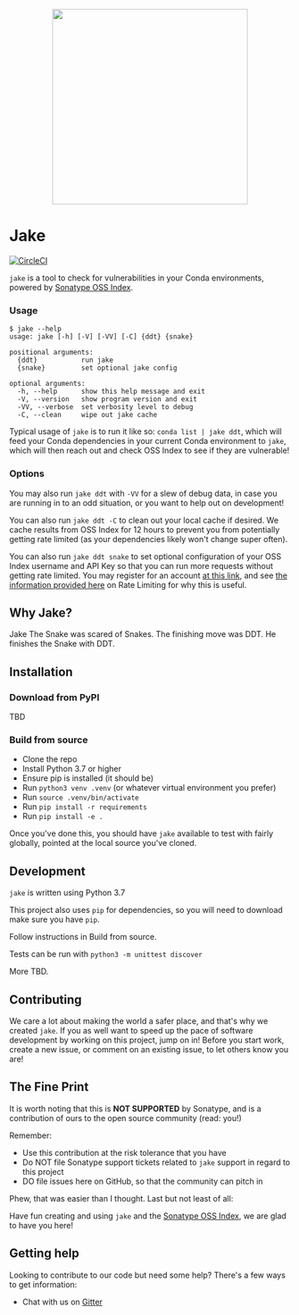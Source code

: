 <p align="center">
    <img src="https://github.com/sonatype-nexus-community/snek/blob/master/docs/images/nothing.png" width="350"/>
</p>

# Jake

[![CircleCI](https://circleci.com/gh/sonatype-nexus-community/jake.svg?style=svg)](https://circleci.com/gh/sonatype-nexus-community/jake) 

`jake` is a tool to check for vulnerabilities in your Conda environments, powered by [Sonatype OSS Index](https://ossindex.sonatype.org/).

### Usage

```
$ jake --help
usage: jake [-h] [-V] [-VV] [-C] {ddt} {snake}

positional arguments:
  {ddt}           run jake
  {snake}         set optional jake config

optional arguments:
  -h, --help      show this help message and exit
  -V, --version   show program version and exit
  -VV, --verbose  set verbosity level to debug
  -C, --clean     wipe out jake cache
```

Typical usage of `jake` is to run it like so: `conda list | jake ddt`, which will feed your Conda dependencies in your current Conda environment to `jake`, which will then reach out and check OSS Index to see if they are vulnerable!

### Options

You may also run `jake ddt` with `-VV` for a slew of debug data, in case you are running in to an odd situation, or you want to help out on development!

You can also run `jake ddt -C` to clean out your local cache if desired. We cache results from OSS Index for 12 hours to prevent you from potentially getting rate limited (as your dependencies likely won't change super often). 

You can also run `jake ddt snake` to set optional configuration of your OSS Index username and API Key so that you can run more requests without getting rate limited. You may register for an account [at this link](https://ossindex.sonatype.org/user/register), and see [the information provided here](https://ossindex.sonatype.org/doc/rest) on Rate Limiting for why this is useful.

## Why Jake?

Jake The Snake was scared of Snakes. The finishing move was DDT. He finishes the Snake with DDT.

## Installation

### Download from PyPI

TBD

### Build from source

* Clone the repo
* Install Python 3.7 or higher
* Ensure pip is installed (it should be)
* Run `python3 venv .venv` (or whatever virtual environment you prefer)
* Run `source .venv/bin/activate`
* Run `pip install -r requirements`
* Run `pip install -e .`

Once you've done this, you should have `jake` available to test with fairly globally, pointed at the local source you've cloned.

## Development

`jake` is written using Python 3.7

This project also uses `pip` for dependencies, so you will need to download make sure you have `pip`.

Follow instructions in Build from source.

Tests can be run with `python3 -m unittest discover`

More TBD.

## Contributing

We care a lot about making the world a safer place, and that's why we created `jake`. If you as well want to
speed up the pace of software development by working on this project, jump on in! Before you start work, create
a new issue, or comment on an existing issue, to let others know you are!

## The Fine Print

It is worth noting that this is **NOT SUPPORTED** by Sonatype, and is a contribution of ours
to the open source community (read: you!)

Remember:

* Use this contribution at the risk tolerance that you have
* Do NOT file Sonatype support tickets related to `jake` support in regard to this project
* DO file issues here on GitHub, so that the community can pitch in

Phew, that was easier than I thought. Last but not least of all:

Have fun creating and using `jake` and the [Sonatype OSS Index](https://ossindex.sonatype.org/), we are glad to have you here!

## Getting help

Looking to contribute to our code but need some help? There's a few ways to get information:

* Chat with us on [Gitter](https://gitter.im/sonatype/nexus-developers)
